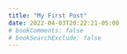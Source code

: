 ```yaml
---
title: "My First Post"
date: 2022-04-03T20:22:21-05:00
# bookComments: false
# bookSearchExclude: false
---
```

